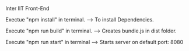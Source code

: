 Inter IIT Front-End

Exectue "npm install" in terminal. --> To install Dependencies.

Execute "npm run build" in terminal. --> Creates bundle.js in dist folder.

Execute "npm run start" in terminal -->  Starts server on default port: 8080
